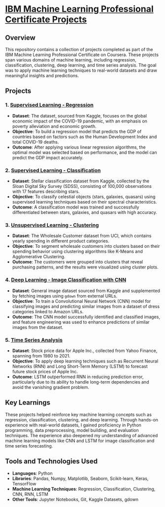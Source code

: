 # [IBM Machine Learning Professional Certificate Projects](https://www.coursera.org/professional-certificates/ibm-machine-learning)

## Overview
This repository contains a collection of projects completed as part of the IBM Machine Learning Professional Certificate on Coursera. These projects span various domains of machine learning, including regression, classification, clustering, deep learning, and time series analysis. The goal was to apply machine learning techniques to real-world datasets and draw meaningful insights and predictions.

## Projects

### 1. [Supervised Learning - Regression](https://github.com/TensorSpd/IBM-Machine-Learning-Certificate-Projects/tree/main/Supervised%20Learning%20-%20Regression) 
- **Dataset**: The dataset, sourced from Kaggle, focuses on the global economic impact of the COVID-19 pandemic, with an emphasis on poverty alleviation and economic growth.
- **Objective**: To build a regression model that predicts the GDP of countries based on factors such as the Human Development Index and total COVID-19 deaths.
- **Outcome**: After applying various linear regression algorithms, the optimal model was selected based on performance, and the model can predict the GDP impact accurately.

### 2. [Supervised Learning - Classification](https://github.com/TensorSpd/IBM-Machine-Learning-Certificate-Projects/tree/main/Supervised%20Learning%20-%20Classification)
- **Dataset**: Stellar classification dataset from Kaggle, collected by the Sloan Digital Sky Survey (SDSS), consisting of 100,000 observations with 17 features describing stars.
- **Objective**: To classify celestial objects (stars, galaxies, quasars) using supervised learning techniques based on their spectral characteristics.
- **Outcome**: A classification model was trained and successfully differentiated between stars, galaxies, and quasars with high accuracy.

### 3. [Unsupervised Learning - Clustering](https://github.com/TensorSpd/IBM-Machine-Learning-Certificate-Projects/tree/main/Unsupervised%20Learning)
- **Dataset**: The Wholesale Customer dataset from UCI, which contains yearly spending in different product categories.
- **Objective**: To segment wholesale customers into clusters based on their spending behavior using clustering algorithms like K-Means and Agglomerative Clustering.
- **Outcome**: The customers were grouped into clusters that reveal purchasing patterns, and the results were visualized using cluster plots.

### 4. [Deep Learning - Image Classification with CNN](https://github.com/TensorSpd/IBM-Machine-Learning-Certificate-Projects/tree/main/Deep%20Learning)
- **Dataset**: General image dataset sourced from Kaggle and supplemented by fetching images using `gdown` from external URLs.
- **Objective**: To train a Convolutional Neural Network (CNN) model for classifying images and predicting similar images from a dataset of dress categories linked to Amazon URLs.
- **Outcome**: The CNN model successfully identified and classified images, and feature engineering was used to enhance predictions of similar images from the dataset.

### 5. [Time Series Analysis](https://github.com/TensorSpd/IBM-Machine-Learning-Certificate-Projects/tree/main/Time%20Series)
- **Dataset**: Stock price data for Apple Inc., collected from Yahoo Finance, spanning from 1980 to 2021.
- **Objective**: To apply deep learning techniques such as Recurrent Neural Networks (RNN) and Long Short-Term Memory (LSTM) to forecast future stock prices of Apple Inc.
- **Outcome**: LSTM outperformed RNN in reducing prediction error, particularly due to its ability to handle long-term dependencies and avoid the vanishing gradient problem.

## Key Learnings
These projects helped reinforce key machine learning concepts such as regression, classification, clustering, and deep learning. Through hands-on experience with real-world datasets, I gained proficiency in Python programming, data preprocessing, model building, and evaluation techniques. The experience also deepened my understanding of advanced machine learning models like CNN and LSTM for image classification and time series forecasting.

## Tools and Technologies Used
- **Languages**: Python
- **Libraries**: Pandas, Numpy, Matplotlib, Seaborn, Scikit-learn, Keras, TensorFlow
- **Machine Learning Techniques**: Regression, Classification, Clustering, CNN, RNN, LSTM
- **Other Tools**: Jupyter Notebooks, Git, Kaggle Datasets, gdown
